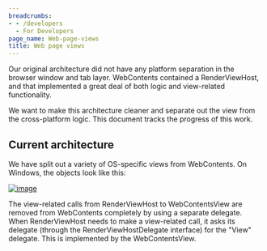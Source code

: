 ```yaml
---
breadcrumbs:
- - /developers
  - For Developers
page_name: Web-page-views
title: Web page views
---
```


Our original architecture did not have any platform separation in the browser
window and tab layer. WebContents contained a RenderViewHost, and that
implemented a great deal of both logic and view-related functionality.

We want to make this architecture cleaner and separate out the view from the
cross-platform logic. This document tracks the progress of this work.

## Current architecture

We have split out a variety of OS-specific views from WebContents. On Windows,
the objects look like this:

[<img alt="image"
src="/developers/Web-page-views/WebContents3.png">](/developers/Web-page-views/WebContents3.png)

The view-related calls from RenderViewHost to WebContentsView are removed from
WebContents completely by using a separate delegate. When RenderViewHost needs
to make a view-related call, it asks its delegate (through the
RenderViewHostDelegate interface) for the "View" delegate. This is implemented
by the WebContentsView.
